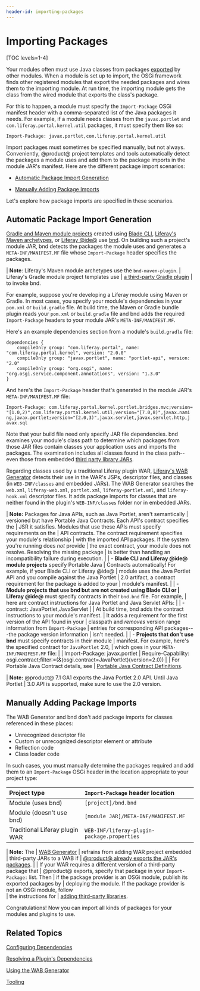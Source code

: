 ```yaml
---
header-id: importing-packages
---
```


# Importing Packages

[TOC levels=1-4]

Your modules often must use Java classes from packages
[exported](/docs/7-1/tutorials/-/knowledge_base/t/exporting-packages) by other
modules. When a module is set up to import, the OSGi framework finds other
registered modules that export the needed packages and wires them to the
importing module. At run time, the importing module gets the class from the
wired module that exports the class's package. 

For this to happen, a module must specify the `Import-Package` OSGi manifest
header with a comma-separated list of the Java packages it needs. For example,
if a module needs classes from the `javax.portlet` and
`com.liferay.portal.kernel.util` packages, it must specify them like so:

    Import-Package: javax.portlet,com.liferay.portal.kernel.util

Import packages must sometimes be specified manually, but not always.
Conveniently, @product@ project templates and tools automatically detect the
packages a module uses and add them to the package imports in the module JAR's
manifest. Here are the different package import scenarios:

- [Automatic Package Import Generation](#automatic-package-import-generation)

- [Manually Adding Package Imports](#manually-adding-package-imports)

Let's explore how package imports are specified in these scenarios. 

## Automatic Package Import Generation

[Gradle and Maven module projects](/docs/7-1/reference/-/knowledge_base/r/project-templates)
created using
[Blade CLI](/docs/7-1/tutorials/-/knowledge_base/t/blade-cli),
[Liferay's Maven archetypes](/docs/7-1/tutorials/-/knowledge_base/t/maven),
or
[Liferay @ide@](/docs/7-1/tutorials/-/knowledge_base/t/liferay-ide)
use
[bnd](http://bnd.bndtools.org/).
On building such a project's module JAR, bnd detects the packages the module
uses and generates a `META-INF/MANIFEST.MF` file whose `Import-Package` header
specifies the packages. 

| **Note**: Liferay's Maven module archetypes use the `bnd-maven-plugin`.
| Liferay's Gradle module project templates use
| [a third-party Gradle plugin](https://github.com/TomDmitriev/gradle-bundle-plugin)
| to invoke bnd.

For example, suppose you're developing a Liferay module using Maven or Gradle.
In most cases, you specify your module's dependencies in your `pom.xml` or
`build.gradle` file. At build time, the Maven or Gradle bundle plugin reads your
`pom.xml` or `build.gradle` file and bnd adds the required `Import-Package`
headers to your module JAR's `META-INF/MANIFEST.MF`. 

Here's an example dependencies section from a module's `build.gradle` file:

    dependencies {
        compileOnly group: "com.liferay.portal", name: "com.liferay.portal.kernel", version: "2.0.0"
        compileOnly group: "javax.portlet", name: "portlet-api", version: "2.0"
        compileOnly group: "org.osgi", name: "org.osgi.service.component.annotations", version: "1.3.0"
    }

And here's the `Import-Package` header that's generated in the module JAR's
`META-INF/MANIFEST.MF` file:

    Import-Package: com.liferay.portal.kernel.portlet.bridges.mvc;version=
    "[1.0,2)",com.liferay.portal.kernel.util;version="[7.0,8)",javax.nami
    ng,javax.portlet;version="[2.0,3)",javax.servlet,javax.servlet.http,j
    avax.sql

Note that your build file need only specify JAR file dependencies. bnd examines
your module's class path to determine which packages from those JAR files
contain classes your application uses and imports the packages. The examination
includes all classes found in the class path--even those from embedded
[third party library JARs](/docs/7-1/tutorials/-/knowledge_base/t/adding-third-party-libraries-to-a-module). 

Regarding classes used by a traditional Liferay plugin WAR,
[Liferay's WAB Generator](/docs/7-1/tutorials/-/knowledge_base/t/using-the-wab-generator)
detects their use in the WAR's JSPs, descriptor files, and classes (in
`WEB-INF/classes` and embedded JARs). The WAB Generator searches the `web.xml`,
`liferay-web.xml`, `portlet.xml`, `liferay-portlet.xml`, and `liferay-hook.xml`
descriptor files. It adds package imports for classes that are neither found in
the plugin's `WEB-INF/classes` folder nor in embedded JARs. 

| **Note:** Packages for Java APIs, such as Java Portlet, aren't semantically
| versioned but have Portable Java Contracts. Each API's contract specifies the
| JSR it satisfies. Modules that use these APIs must specify requirements on the
| API contracts. The contract requirement specifies your module's relationship
| with the imported API packages. If the system you're running does *not* provide
| the exact contract, your module does not resolve. Resolving the missing package
| is better than handling an incompatibility failure during execution.
| 
| -   **Blade CLI and Liferay @ide@ module projects** specify Portable Java
|     Contracts automatically! For example, if your Blade CLI or Liferay @ide@
|     module uses the Java Portlet API and you compile against the Java Portlet
|     2.0 artifact, a contract requirement for the package is added to your
|     module's manifest.
| 
| -   **Module projects that use bnd but are not created using Blade CLI or
|     Liferay @ide@** must specify contracts in their `bnd.bnd` file. For example,
|     here are contract instructions for Java Portlet and Java Servlet APIs:
| 
|         -contract: JavaPortlet,JavaServlet
| 
|     At build time, bnd adds the contract instructions to your module's manifest.
|     It adds a requirement for the first version of the API found in your
|     classpath and *removes* version range information from `Import-Package`
|     entries for corresponding API packages---the package version information
|     isn't needed.
| 
| -   **Projects that don't use bnd** must specify contracts in their module
|     manifest. For example, here's the specified contract for `JavaPortlet` 2.0,
|     which goes in your `META-INF/MANIFEST.MF` file:
| 
|         Import-Package: javax.portlet
|         Require-Capability: osgi.contract;filter:=(&(osgi.contract=JavaPortlet)(version=2.0))
| 
| For Portable Java Contract details, see
| [Portable Java Contract Definitions](https://www.osgi.org/portable-java-contract-definitions/).

| **Note:** @product@ 7.1 GA1 exports the Java Portlet 2.0 API. Until Java Portlet
| 3.0 API is supported, make sure to use the 2.0 version.

## Manually Adding Package Imports

The WAB Generator and bnd don't add package imports for classes referenced in
these places:

-   Unrecognized descriptor file
-   Custom or unrecognized descriptor element or attribute
-   Reflection code
-   Class loader code

In such cases, you must manually determine the packages required and add them to
an `Import-Package` OSGi header in the location appropriate to your project
type:

 Project type | `Import-Package` header location |
:----------- | :------------------------------- |
 Module (uses bnd)     | `[project]/bnd.bnd` |
 Module (doesn't use bnd) | `[module JAR]/META-INF/MANIFEST.MF` |
 Traditional Liferay plugin WAR | `WEB-INF/liferay-plugin-package.properties` |

 
| **Note:** The
| [WAB Generator](/docs/7-1/tutorials/-/knowledge_base/t/using-the-wab-generator)
| refrains from adding WAR project embedded
| third-party JARs to a WAB if
| [@product@ already exports the JAR's packages](/docs/7-1/tutorials/-/knowledge_base/t/resolving-a-plugins-dependencies#understanding-excluded-jars).
| 
| If your WAR requires a different version of a third-party package that
| @product@ exports, specify that package in your `Import-Package:` list. Then 
| if the package provider is an OSGi module, publish its exported packages by
| deploying the module. If the package provider is not an OSGi module, follow  
| the instructions for
| [adding third-party libraries](/docs/7-1/tutorials/-/knowledge_base/t/adding-third-party-libraries-to-a-module). 

Congratulations! Now you can import all kinds of packages for your modules and
plugins to use.

## Related Topics

[Configuring Dependencies](/docs/7-1/tutorials/-/knowledge_base/t/configuring-dependencies)

[Resolving a Plugin's Dependencies](/docs/7-1/tutorials/-/knowledge_base/t/resolving-a-plugins-dependencies)

[Using the WAB Generator](/docs/7-1/tutorials/-/knowledge_base/t/using-the-wab-generator)

[Tooling](/docs/7-1/tutorials/-/knowledge_base/t/tooling)
